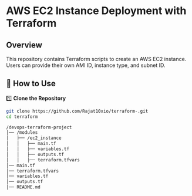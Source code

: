 # AWS EC2 Instance Deployment with Terraform

## Overview
This repository contains Terraform scripts to create an AWS EC2 instance. Users can provide their own AMI ID, instance type, and subnet ID.

## 📌 How to Use

1️⃣ **Clone the Repository**
```sh
git clone https://github.com/Rajat10xio/terraform-.git
cd terraform

/devops-terraform-project
│── /modules
│   ├── /ec2_instance
│   │   ├── main.tf
│   │   ├── variables.tf
│   │   ├── outputs.tf
│   │   ├── terraform.tfvars
│── main.tf
│── terraform.tfvars
│── variables.tf
│── outputs.tf
│── README.md

